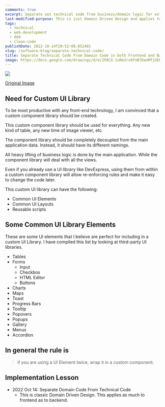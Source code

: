 ```yaml
---
comments: true
excerpt: Separate out technical code from business/domain logic for extreme reusability for code.
last-modified-purpose: This is just Domain Driven Design and applies to both frontend and backend.
tags:
  - technical
  - web-development
  - ddd
  - clean-code
publishDate: 2022-10-14T20:52:08.052481
slug: /software-blog/separate-technical-code/
title: Separate Technical Code From Domain Code in both Frontend and Backend
image: https://docs.google.com/drawings/d/e/2PACX-1vRmJrv9fnB7DanMfjGED-WD8BRd43xERmub5YWCYWTOIejwBuomQzuNYDZK-9Pc6GcyDhu7BfDiv4Md/pub?w=1369&h=1006
---
```


![](https://docs.google.com/drawings/d/e/2PACX-1vRmJrv9fnB7DanMfjGED-WD8BRd43xERmub5YWCYWTOIejwBuomQzuNYDZK-9Pc6GcyDhu7BfDiv4Md/pub?w=1369&h=1006)

[Original Image](https://docs.google.com/drawings/d/1-57rqBmiUKfTxzPqyj_-VOVJ3q4KF2Wewwg68cjz6I4/edit?usp=sharing)

## Need for Custom UI Library

To be most productive with any front-end technology, I am convinced that a custom component library should be created.

This custom component library should be used for everything. Any new kind of table, any new time of image viewer, etc.

The component library should be completely decoupled from the main application data. Instead, it should have its different namings.

All heavy lifting of business logic is done by the main application. While the component library will deal with all the views.

Even if you already use a UI library like DevExpress, using them from within a custom component library will allow re-enforcing rules and make it easy to change the code later.

This custom UI library can have the following:

- Common UI Elements
- Common UI Layouts
- Reusable scripts

## Some Common UI Library Elements

These are some UI elements that I believe are perfect for including in a custom UI Library. I have compiled this list by looking at third-party UI libraries.

- Tables
- Forms
  - Input
  - Checkbox
  - HTML Editor
  - Buttons
- Charts
- Maps
- Toast
- Progress Bars
- Tooltip
- Popovers
- Popups
- Gallery
- Menus
- Accordion

## In general the rule is

> if you are using a UI Element twice, wrap it in a custom component.

## Implementation Lesson

- 2022 Oct 14: Separate Domain Code From Technical Code
  - This is classic Domain Driven Design. This applies as much to frontend as to backend.
